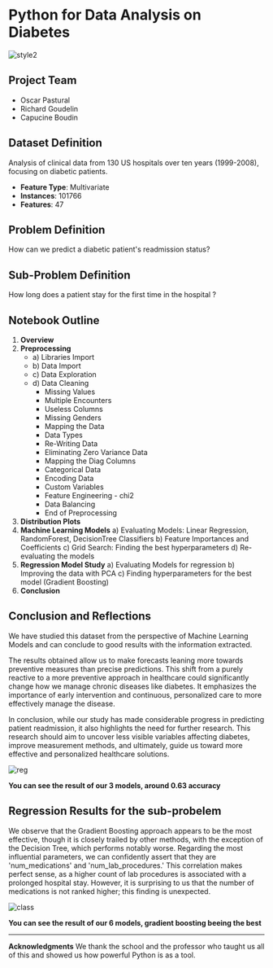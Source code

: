 # Python for Data Analysis on Diabetes
![style2](https://github.com/Aimfisteur/Project_Python_Diabetes/assets/81878873/3aa20a70-d6a8-42f1-9b63-2d2b501a6444)

## Project Team
- Oscar Pastural
- Richard Goudelin
- Capucine Boudin

## Dataset Definition
Analysis of clinical data from 130 US hospitals over ten years (1999-2008), focusing on diabetic patients.

- **Feature Type**: Multivariate
- **Instances**: 101766
- **Features**: 47

## Problem Definition
How can we predict a diabetic patient's readmission status?

## Sub-Problem Definition
How long does a patient stay for the first time in the hospital ?

## Notebook Outline
1. **Overview**
2. **Preprocessing**
   - a) Libraries Import
   - b) Data Import
   - c) Data Exploration
   - d) Data Cleaning
      - Missing Values
      - Multiple Encounters
      - Useless Columns
      - Missing Genders
      - Mapping the Data
      - Data Types
      - Re-Writing Data
      - Eliminating Zero Variance Data
      - Mapping the Diag Columns
      - Categorical Data
      - Encoding Data
      - Custom Variables
      - Feature Engineering - chi2
      - Data Balancing
      - End of Preprocessing
4. **Distribution Plots**
5. **Machine Learning Models**
   a) Evaluating Models: Linear Regression, RandomForest, DecisionTree Classifiers
   b) Feature Importances and Coefficients
   c) Grid Search: Finding the best hyperparameters
   d) Re-evaluating the models
6. **Regression Model Study**
   a) Evaluating Models for regression
   b) Improving the data with PCA
   c) Finding hyperparameters for the best model (Gradient Boosting)
7. **Conclusion**

## Conclusion and Reflections
We have studied this dataset from the perspective of Machine Learning Models and can conclude to good results with the information extracted.

The results obtained allow us to make forecasts leaning more towards preventive measures than precise predictions. This shift from a purely reactive to a more preventive approach in healthcare could significantly change how we manage chronic diseases like diabetes. It emphasizes the importance of early intervention and continuous, personalized care to more effectively manage the disease.

In conclusion, while our study has made considerable progress in predicting patient readmission, it also highlights the need for further research. This research should aim to uncover less visible variables affecting diabetes, improve measurement methods, and ultimately, guide us toward more effective and personalized healthcare solutions.


![reg](https://github.com/Aimfisteur/Project_Python_Diabetes/assets/81878873/a91b693c-f122-4267-9c7c-cc1254dd6249)


**You can see the result of our 3 models, around 0.63 accuracy**


## Regression Results for the sub-probelem
We observe that the Gradient Boosting approach appears to be the most effective, though it is closely trailed by other methods, with the exception of the Decision Tree, which performs notably worse. Regarding the most influential parameters, we can confidently assert that they are 'num_medications' and 'num_lab_procedures.' This correlation makes perfect sense, as a higher count of lab procedures is associated with a prolonged hospital stay. However, it is surprising to us that the number of medications is not ranked higher; this finding is unexpected.


![class](https://github.com/Aimfisteur/Project_Python_Diabetes/assets/81878873/a0c1c74d-f4fc-40d7-b62f-0dd214c9fb01)


**You can see the result of our 6 models, gradient boosting beeing the best**


---

**Acknowledgments**
We thank the school and the professor who taught us all of this and showed us how powerful Python is as a tool.
